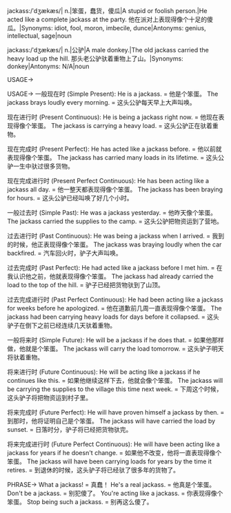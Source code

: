 jackass:/ˈdʒækæs/| n.|笨蛋，蠢货，傻瓜|A stupid or foolish person.|He acted like a complete jackass at the party. 他在派对上表现得像个十足的傻瓜。|Synonyms: idiot, fool, moron, imbecile, dunce|Antonyms: genius, intellectual, sage|noun


jackass:/ˈdʒækæs/| n.|公驴|A male donkey.|The old jackass carried the heavy load up the hill.  那头老公驴驮着重物上了山。|Synonyms: donkey|Antonyms: N/A|noun


USAGE->

USAGE->
一般现在时 (Simple Present):
He is a jackass. = 他是个笨蛋。
The jackass brays loudly every morning. = 这头公驴每天早上大声叫唤。


现在进行时 (Present Continuous):
He is being a jackass right now. = 他现在表现得像个笨蛋。
The jackass is carrying a heavy load. = 这头公驴正在驮着重物。


现在完成时 (Present Perfect):
He has acted like a jackass before. = 他以前就表现得像个笨蛋。
The jackass has carried many loads in its lifetime. = 这头公驴一生中驮过很多货物。


现在完成进行时 (Present Perfect Continuous):
He has been acting like a jackass all day. = 他一整天都表现得像个笨蛋。
The jackass has been braying for hours. = 这头公驴已经叫唤了好几个小时。


一般过去时 (Simple Past):
He was a jackass yesterday. = 他昨天像个笨蛋。
The jackass carried the supplies to the camp. = 这头公驴把物资运到了营地。


过去进行时 (Past Continuous):
He was being a jackass when I arrived. = 我到的时候，他正表现得像个笨蛋。
The jackass was braying loudly when the car backfired. = 汽车回火时，驴子大声叫唤。


过去完成时 (Past Perfect):
He had acted like a jackass before I met him. = 在我认识他之前，他就表现得像个笨蛋。
The jackass had already carried the load to the top of the hill. = 驴子已经把货物驮到了山顶。


过去完成进行时 (Past Perfect Continuous):
He had been acting like a jackass for weeks before he apologized. = 他在道歉前几周一直表现得像个笨蛋。
The jackass had been carrying heavy loads for days before it collapsed. = 这头驴子在倒下之前已经连续几天驮着重物。


一般将来时 (Simple Future):
He will be a jackass if he does that. = 如果他那样做，他就是个笨蛋。
The jackass will carry the load tomorrow. = 这头驴子明天将驮着重物。


将来进行时 (Future Continuous):
He will be acting like a jackass if he continues like this. = 如果他继续这样下去，他就会像个笨蛋。
The jackass will be carrying the supplies to the village this time next week. = 下周这个时候，这头驴子将把物资运到村子里。


将来完成时 (Future Perfect):
He will have proven himself a jackass by then. = 到那时，他将证明自己是个笨蛋。
The jackass will have carried the load by sunset. = 日落时分，驴子将已经把货物驮完。


将来完成进行时 (Future Perfect Continuous):
He will have been acting like a jackass for years if he doesn't change. = 如果他不改变，他将一直表现得像个笨蛋。
The jackass will have been carrying loads for years by the time it retires. = 到退休的时候，这头驴子将已经驮了很多年的货物了。


PHRASE->
What a jackass! = 真蠢！
He's a real jackass. = 他真是个笨蛋。
Don't be a jackass. = 别犯傻了。
You're acting like a jackass. = 你表现得像个笨蛋。
Stop being such a jackass. = 别再这么傻了。
